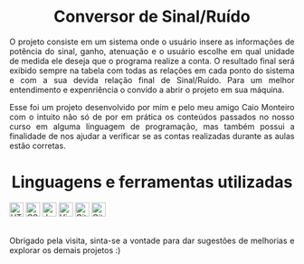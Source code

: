 <h1 align="center">Conversor de Sinal/Ruído</h1>

<p align="justify">
  O projeto consiste em um sistema onde o usuário insere as informações de potência do sinal, ganho, atenuação
  e o usuário escolhe em qual unidade de medida ele deseja que o programa realize a conta. O resultado final será exibido
  sempre na tabela com todas as relações em cada ponto do sistema e com a sua devida relação final de Sinal/Ruído. Para
  um melhor entendimento e expenriência o convido a abrir o projeto em sua máquina. 
</p>

<p align="justify">
  Esse foi um projeto desenvolvido por mim e pelo meu amigo Caio Monteiro com o intuito não só de por em prática os conteúdos passados no nosso
  curso em alguma linguagem de programação, mas também possui a finalidade de nos ajudar a verificar se as contas realizadas durante as aulas estão corretas.
</p>

<h1 align="center"> Linguagens e ferramentas utilizadas</h1>

<div display="inline">
  <img src="https://img.shields.io/badge/HTML5-E34F26?logo=html5&logoColor=282C34" alt="HTML5 logo" title="HTML5" height="25" />
<img src="https://img.shields.io/badge/CSS3-1572B6?logo=css3&logoColor=282C34" alt="CSS3 logo" title="CSS3" height="25" />
<img src="https://img.shields.io/badge/JavaScript-F7DF1E?logo=javascript&logoColor=282C34" alt="JavaScript logo" title="JavaScript" height="25" />
<img src="https://img.shields.io/badge/VS%20Code-007ACC?logo=visual-studio-code&logoColor=282C34" alt="Visual Studio Code logo" title="Visual Studio Code" height="25" />
<img src="https://img.shields.io/badge/Git-F05033?logo=git&logoColor=white" alt="Git logo" title="Git" height="25" />
<img src="https://img.shields.io/badge/GitHub-181717?logo=github&logoColor=white" alt="GitHub logo" title="GitHub" height="25" />
</div>

<br>

<p align="justify">
  Obrigado pela visita, sinta-se a vontade para dar sugestões de melhorias e explorar os demais projetos :)
</p>
